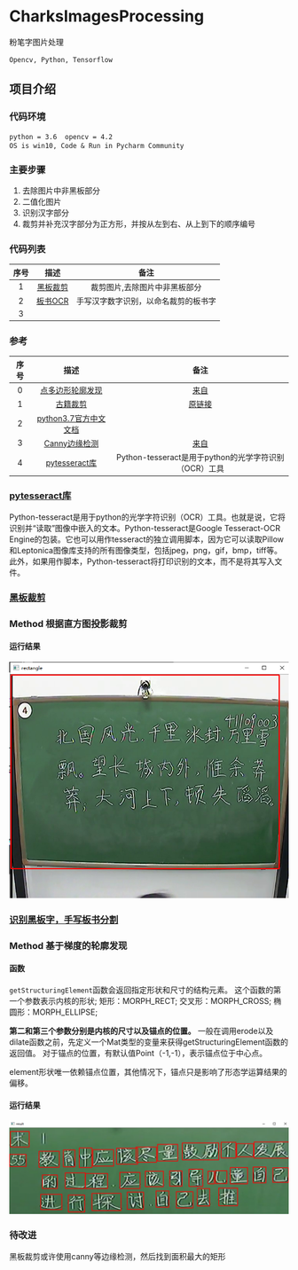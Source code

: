 # CharksImagesProcessing
粉笔字图片处理

    Opencv, Python, Tensorflow
    
## 项目介绍

### 代码环境
    python = 3.6  opencv = 4.2
    OS is win10, Code & Run in Pycharm Community
    
### 主要步骤
1. 去除图片中非黑板部分
2. 二值化图片
3. 识别汉字部分
4. 裁剪并补充汉字部分为正方形，并按从左到右、从上到下的顺序编号

### 代码列表
序号 | 描述 | 备注 |
:--------: | :--------: |:--------:
1 | [黑板裁剪](opencv-python/CodeLab01/黑板裁剪.py) | 裁剪图片,去除图片中非黑板部分 | 修改
2 | [板书OCR](opencv-python/Main/OCR.py) | 手写汉字数字识别，以命名裁剪的板书字 | 修改
3 |

### 参考

序号    | 描述   | 备注
:--------: | :--------: |:--------:
0 | [点多边形轮廓发现](opencv-python/CodeLab02/点多边形轮廓发现.py) | [来自](https://github.com/JimmyHHua/opencv_tutorials/blob/master/README_CN.md)
1 | [古籍裁剪](opencv-python/CodeLab03/古籍裁剪.py) | [原链接](https://www.cnblogs.com/SaltyFishQF/p/11474482.html?tdsourcetag=s_pctim_aiomsg)
2 | [python3.7官方中文文档](https://docs.python.org/zh-cn/3.7/library) | 
3 | [Canny边缘检测](opencv-python/CodeLab04/canny边缘检测.py) | [来自](https://github.com/JimmyHHua/opencv_tutorials/blob/master/README_CN.md)
4 | [pytesseract库](https://pypi.org/project/pytesseract/)|Python-tesseract是用于python的光学字符识别（OCR）工具

### [pytesseract库](https://pypi.org/project/pytesseract/)
Python-tesseract是用于python的光学字符识别（OCR）工具。也就是说，它将识别并“读取”图像中嵌入的文本。Python-tesseract是Google Tesseract-OCR Engine的包装。它也可以用作tesseract的独立调用脚本，因为它可以读取Pillow和Leptonica图像库支持的所有图像类型，包括jpeg，png，gif，bmp，tiff等。此外，如果用作脚本，Python-tesseract将打印识别的文本，而不是将其写入文件。

### [黑板裁剪](opencv-python/CodeLab01/黑板裁剪.py)
### Method 根据直方图投影裁剪
#### 运行结果
![](.README_images/5670207c.png)

### [识别黑板字，手写板书分割](opencv-python/Main/CharksImagesProcessing.py)
### Method 基于梯度的轮廓发现
#### 函数

`getStructuringElement`函数会返回指定形状和尺寸的结构元素。
这个函数的第一个参数表示内核的形状;
    矩形：MORPH_RECT;
    交叉形：MORPH_CROSS;
    椭圆形：MORPH_ELLIPSE;

**第二和第三个参数分别是内核的尺寸以及锚点的位置。** 一般在调用erode以及dilate函数之前，先定义一个Mat类型的变量来获得getStructuringElement函数的返回值。
对于锚点的位置，有默认值Point（-1,-1），表示锚点位于中心点。

element形状唯一依赖锚点位置，其他情况下，锚点只是影响了形态学运算结果的偏移。

#### 运行结果
![](.README_images/202126cd.png)

### 待改进
黑板裁剪或许使用canny等边缘检测，然后找到面积最大的矩形
